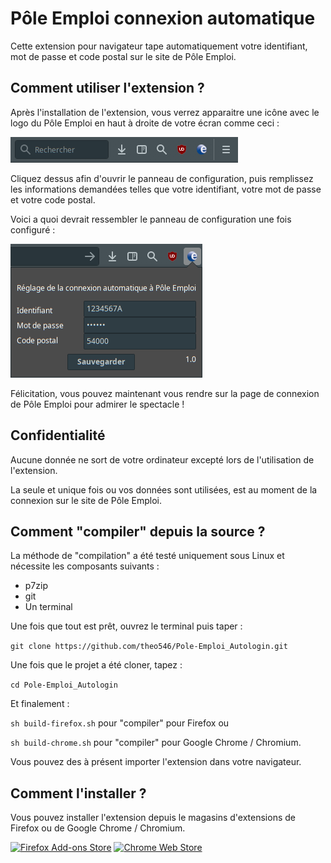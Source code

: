 # Pôle Emploi connexion automatique
Cette extension pour navigateur tape automatiquement votre identifiant, mot de passe et code postal sur le site de Pôle Emploi.

## Comment utiliser l'extension ?
Après l'installation de l'extension, vous verrez apparaitre une icône avec le logo du Pôle Emploi en haut à droite de votre écran comme ceci :

![Capture d'écran après installation](https://raw.githubusercontent.com/theo546/Pole-Emploi_Autologin/master/screenshot/post_install.png)

Cliquez dessus afin d'ouvrir le panneau de configuration, puis remplissez les informations demandées telles que votre identifiant, votre mot de passe et votre code postal.

Voici a quoi devrait ressembler le panneau de configuration une fois configuré :

![Panneau de configuration](https://raw.githubusercontent.com/theo546/Pole-Emploi_Autologin/master/screenshot/configuration.png)

Félicitation, vous pouvez maintenant vous rendre sur la page de connexion de Pôle Emploi pour admirer le spectacle !

## Confidentialité
Aucune donnée ne sort de votre ordinateur excepté lors de l'utilisation de l'extension.

La seule et unique fois ou vos données sont utilisées, est au moment de la connexion sur le site de Pôle Emploi.

## Comment "compiler" depuis la source ?
La méthode de "compilation" a été testé uniquement sous Linux et nécessite les composants suivants :

 - p7zip
 - git
 - Un terminal

Une fois que tout est prêt, ouvrez le terminal puis taper :

`git clone https://github.com/theo546/Pole-Emploi_Autologin.git`

Une fois que le projet a été cloner, tapez :

`cd Pole-Emploi_Autologin`

Et finalement :

`sh build-firefox.sh` pour "compiler" pour Firefox ou

`sh build-chrome.sh` pour "compiler" pour Google Chrome / Chromium.


Vous pouvez des à présent importer l'extension dans votre navigateur.

## Comment l'installer ?

Vous pouvez installer l'extension depuis le magasins d'extensions de Firefox ou de Google Chrome / Chromium.

[![Firefox Add-ons Store](https://addons.cdn.mozilla.net/static/img/addons-buttons/AMO-button_1.png)](https://addons.mozilla.org/en-US/firefox/addon/p%C3%B4leemploiconnexionautomatique/) [![Chrome Web Store](https://developer.chrome.com/webstore/images/ChromeWebStore_BadgeWBorder_v2_206x58.png)](https://chrome.google.com/webstore/detail/pôle-emploi-connexion-aut/hpmkaagedkdgibcindaobjflbineoced)
